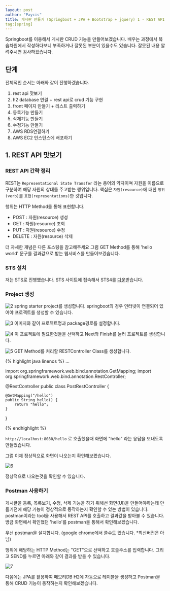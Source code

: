 ```yaml
---
layout: post
author: "Paycis"
title: 게시판 만들기 (Springboot + JPA + Bootstrap + jquery) 1 - REST API 맛보기
tag:[spring]
---
```


Springboot를 이용해서 게시판 CRUD 기능을 만들어보겠습니다. 배우는 과정에서 복습차원에서 작성하다보니 부족하거나 잘못된 부분이 있을수도 있습니다. 잘못된 내용 알려주시면 감사하겠습니다.


## 단계
전체적인 순서는 아래와 같이 진행하겠습니다.

1. rest api 맛보기
2. h2 database 연결 + rest api로 crud 기능 구현
3. front 페이지 만들기 + 리스트 출력하기
4. 등록기능 만들기
5. 삭제기능 만들기
6. 수정기능 만들기
7. AWS RDS연결하기
8. AWS EC2 인스턴스에 배포하기

## 1. REST API 맛보기


### REST API 간략 정리
REST는 `Representational State Transfer` 라는 용어의 약자이며 자원을 이름으로 구분하여 해당 자원의 상태를 주고받는 행위입니다. 핵심은 `자원(resource)`에 대한 `행위(verb)`를 `표현(representations)`한 것입니다.

행위는 HTTP Method를 통해 표현합니다.
* POST : 자원(resource) 생성
* GET : 자원(resource) 조회
* PUT : 자원(resource) 수정
* DELETE : 자원(resource) 삭제

더 자세한 개념은 다른 포스팅을 참고해주세요
그럼 GET Method를 통해 'hello world' 문구를 결과값으로 받는 웹서비스를 만들어보겠습니다.

### STS 설치
저는 STS로 진행했습니다.  STS 사이트에 접속해서 STS4를 [다운](https://spring.io/tools)받습니다.

### Project 생성

![2](https://willing1026.github.io/images/2019_01_02/2.PNG)
spring starter project를 생성합니다. springboot의 경우 인터넷이 연결되어 있어야 프로젝트를 생성할 수 있습니다.

![3](https://willing1026.github.io/images/2019_01_02/3.PNG)
이미지와 같이 프로젝트명과 package경로를 설정합니다.

![4](https://willing1026.github.io/images/2019_01_02/4.PNG)
이 프로젝트에 필요한것들을 선택하고 Next와 Finish를 눌러 프로젝트를 생성합니다.

![5](https://willing1026.github.io/images/2019_01_02/5.PNG)
GET Method를 처리할 RESTController Class를 생성합니다. 

{% highlight java linenos %}
...

import org.springframework.web.bind.annotation.GetMapping;
import org.springframework.web.bind.annotation.RestController;

@RestController
public class PostRestController {

	@GetMapping("/hello")
	public String hello() {
		return "hello";
	}
}

{% endhighlight %}


`http://localhost:8080/hello` 로 호출했을때 화면에 "hello" 라는 응답을 보내도록 만들었습니다.

그럼 이제 정상적으로 화면이 나오는지 확인해보곘습니다.

![6](https://willing1026.github.io/images/2019_01_02/6.PNG)

정상적으로 나오는것을 확인할 수 있습니다.

### Postman 사용하기

게시글을 등록, 목록보기, 수정, 삭제 기능을 하기 위해선 화면(UI)을 만들어야하는데 만들기전에 해당 기능이 정상적으로 동작하는지 확인할 수 있는 방법이 있습니다. postman이라는 tool을 사용해서 REST API를 호출하고 결과값을 받아볼 수 있습니다.
방금 화면에서 확인했던 'hello'를 postman을 통해서 확인해보겠습니다.

우선 postman을 설치합니다. (google chrome에서 쓸수도 있습니다. *최신버전은 아님)

행위에 해당하는 HTTP Method는 "GET"으로 선택하고 호출주소를 입력합니다. 그리고 SEND를 누르면 아래와 같이 결과를 받을 수 있습니다.

![7](https://willing1026.github.io/images/2019_01_02/7.PNG)


다음에는 JPA를 활용하여 메모리DB H2에 자동으로 테이블을 생성하고 Postman을 통해 CRUD 기능이 동작하는지 확인해보겠습니다.
